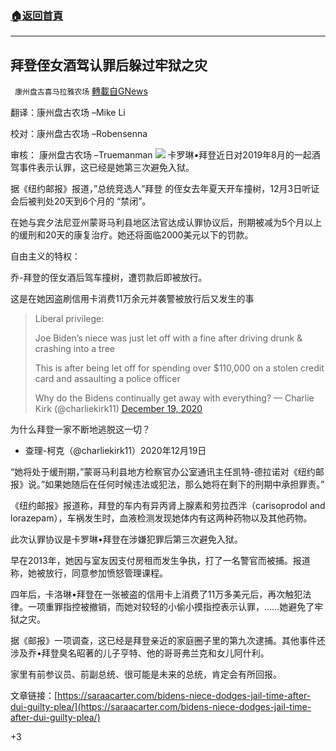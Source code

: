 ###  [:house:返回首頁](https://github.com/ourhimalayas/txt)
---

## 拜登侄女酒驾认罪后躲过牢狱之灾
` 康州盘古喜马拉雅农场` [轉載自GNews](https://gnews.org/zh-hans/691940/)

翻译：康州盘古农场 –Mike Li

校对：康州盘古农场 –Robensenna

审核： 康州盘古农场 –Truemanman
![]()![](https://gnews.org/wp-content/uploads/2020/12/侄女.png)
卡罗琳•拜登近日对2019年8月的一起酒驾事件表示认罪，这已经是她第三次避免入狱。

据《纽约邮报》报道，”总统竞选人”拜登 的侄女去年夏天开车撞树，12月3日听证会后被判处20天到6个月的 “禁闭”。

在她与宾夕法尼亚州蒙哥马利县地区法官达成认罪协议后，刑期被减为5个月以上的缓刑和20天的康复治疗。她还将面临2000美元以下的罚款。

自由主义的特权：

乔-拜登的侄女酒后驾车撞树，遭罚款后即被放行。

这是在她因盗刷信用卡消费11万余元并袭警被放行后又发生的事



> Liberal privilege:
> 
> Joe Biden’s niece was just let off with a fine after driving drunk & crashing into a tree
> 
> This is after being let off for spending over $110,000 on a stolen credit card and assaulting a police officer
> 
> Why do the Bidens continually get away with everything?
> — Charlie Kirk (@charliekirk11) [December 19, 2020](https://twitter.com/charliekirk11/status/1340411034608275458?ref_src=twsrc%5Etfw)



为什么拜登一家不断地逃脱这一切？

- 查理-柯克（@charliekirk11）2020年12月19日


“她将处于缓刑期，”蒙哥马利县地方检察官办公室通讯主任凯特-德拉诺对《纽约邮报》说。”如果她随后在任何时候违法或犯法，那么她将在剩下的刑期中承担罪责。”

《纽约邮报》报道称，拜登的车内有异丙肾上腺素和劳拉西泮（carisoprodol and lorazepam），车祸发生时，血液检测发现她体内有这两种药物以及其他药物。

此次认罪协议是卡罗琳•拜登在涉嫌犯罪后第三次避免入狱。

早在2013年，她因与室友因支付房租而发生争执，打了一名警官而被捕。报道称，她被放行，同意参加愤怒管理课程。

四年后，卡洛琳•拜登在一张被盗的信用卡上消费了11万多美元后，再次触犯法律。一项重罪指控被撤销，而她对较轻的小偷小摸指控表示认罪，……她避免了牢狱之灾。

据《邮报》一项调查，这已经是拜登亲近的家庭圈子里的第九次逮捕。其他事件还涉及乔•拜登臭名昭著的儿子亨特、他的哥哥弗兰克和女儿阿什利。

家里有前参议员、前副总统、很可能是未来的总统，肯定会有所回报。

文章链接：[https://saraacarter.com/bidens-niece-dodges-jail-time-after-dui-guilty-plea/](https://saraacarter.com/bidens-niece-dodges-jail-time-after-dui-guilty-plea/)

+3
